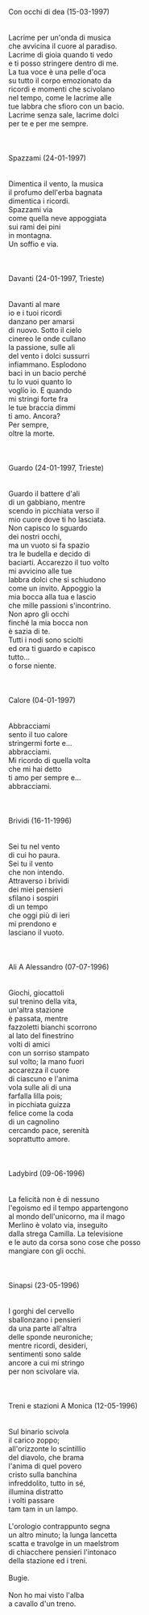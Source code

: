 Con occhi di dea (15-03-1997)<br /><br /><br />Lacrime per un'onda di musica<br />che avvicina il cuore al paradiso.<br />Lacrime di gioia quando ti vedo<br />e ti posso stringere dentro di me.<br />La tua voce &egrave; una pelle d'oca<br />su tutto il corpo emozionato da<br />ricordi e momenti che scivolano<br />nel tempo, come le lacrime alle<br />tue labbra che sfioro con un bacio.<br />Lacrime senza sale, lacrime dolci<br />per te e per me sempre.<br /><br /><br /><br />Spazzami (24-01-1997)<br /><br /><br />Dimentica il vento, la musica<br />il profumo dell'erba bagnata<br />dimentica i ricordi.<br />Spazzami via<br />come quella neve appoggiata<br />sui rami dei pini<br />in montagna.<br />Un soffio e via.<br /><br /><br /><br />Davanti (24-01-1997, Trieste)<br /><br /><br />Davanti al mare<br />io e i tuoi ricordi<br />danzano per amarsi<br />di nuovo. Sotto il cielo<br />cinereo le onde cullano<br />la passione, sulle ali<br />del vento i dolci sussurri<br />infiammano. Esplodono<br />baci in un bacio perch&eacute;<br />tu lo vuoi quanto lo<br />voglio io. E quando<br />mi stringi forte fra<br />le tue braccia dimmi<br />ti amo. Ancora?<br />Per sempre,<br />oltre la morte.<br /><br /><br /><br />Guardo (24-01-1997, Trieste)<br /><br /><br />Guardo il battere d'ali<br />di un gabbiano, mentre<br />scendo in picchiata verso il<br />mio cuore dove ti ho lasciata.<br />Non capisco lo sguardo<br />dei nostri occhi,<br />ma un vuoto si fa spazio<br />tra le budella e decido di<br />baciarti. Accarezzo il tuo volto<br />mi avvicino alle tue <br />labbra dolci che si schiudono<br />come un invito. Appoggio la<br />mia bocca alla tua e lascio<br />che mille passioni s'incontrino.<br />Non apro gli occhi<br />finch&eacute; la mia bocca non<br />&egrave; sazia di te.<br />Tutti i nodi sono sciolti<br />ed ora ti guardo e capisco<br />tutto...<br />o forse niente.<br /><br /><br /><br />Calore (04-01-1997)<br /><br /><br />Abbracciami<br />sento il tuo calore<br />stringermi forte e...<br />abbracciami.<br />Mi ricordo di quella volta<br />che mi hai detto<br />ti amo per sempre e...<br />abbracciami.<br /><br /><br /><br />Brividi (16-11-1996)<br /><br /><br />Sei tu nel vento<br />di cui ho paura.<br />Sei tu il vento<br />che non intendo.<br />Attraverso i brividi<br />dei miei pensieri<br />sfilano i sospiri<br />di un tempo<br />che oggi pi&ugrave; di ieri<br />mi prendono e<br />lasciano il vuoto.<br /><br /><br /><br />Ali A Alessandro (07-07-1996)<br /><br /><br />Giochi, giocattoli<br />sul trenino della vita,<br />un'altra stazione<br />&egrave; passata, mentre<br />fazzoletti bianchi scorrono<br />al lato del finestrino<br />volti di amici<br />con un sorriso stampato<br />sul volto; la mano fuori<br />accarezza il cuore<br />di ciascuno e l'anima<br />vola sulle ali di una<br />farfalla lilla pois;<br />in picchiata guizza<br />felice come la coda<br />di un cagnolino<br />cercando pace, serenit&agrave;<br />soprattutto amore.<br /><br /><br /><br />Ladybird (09-06-1996)<br /><br /><br />La felicit&agrave; non &egrave; di nessuno<br />l'egoismo ed il tempo appartengono<br />al mondo dell'unicorno, ma il mago<br />Merlino &egrave; volato via, inseguito<br />dalla strega Camilla. La televisione<br />e le auto da corsa sono cose che posso<br />mangiare con gli occhi.<br /><br /><br /><br />Sinapsi (23-05-1996)<br /><br /><br />I gorghi del cervello<br />sballonzano i pensieri<br />da una parte all'altra<br />delle sponde neuroniche;<br />mentre ricordi, desideri,<br />sentimenti sono salde<br />ancore a cui mi stringo<br />per non scivolare via.<br /><br /><br /><br />Treni e stazioni A Monica (12-05-1996)<br /><br /><br />Sul binario scivola<br />il carico zoppo;<br />all'orizzonte lo scintillio<br />del diavolo, che brama<br />l'anima di quel povero<br />cristo sulla banchina<br />infreddolito, tutto in s&eacute;,<br />illumina distratto<br />i volti passare<br />tam tam in un lampo.<br /><br />L'orologio contrappunto segna<br />un altro minuto; la lunga lancetta<br />scatta e travolge in un maelstrom<br />di chiacchere pensieri l'intonaco<br />della stazione ed i treni.<br /><br />Bugie.<br /><br />Non ho mai visto l'alba<br />a cavallo d'un treno.
